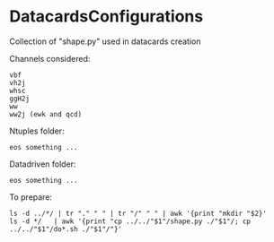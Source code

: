 DatacardsConfigurations
=======================

Collection of "shape.py" used in datacards creation

Channels considered:

    vbf
    vh2j
    whsc
    ggH2j
    ww
    ww2j (ewk and qcd)


Ntuples folder:

    eos something ...


Datadriven folder:

    eos something ...


To prepare:

    ls -d ../*/ | tr "." " " | tr "/" " " | awk '{print "mkdir "$2}'
    ls -d */   | awk '{print "cp ../../"$1"/shape.py ./"$1"/; cp ../../"$1"/do*.sh ./"$1"/"}'

